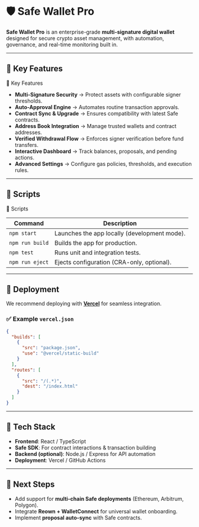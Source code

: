 # 🛡️ Safe Wallet Pro  

**Safe Wallet Pro** is an enterprise-grade **multi-signature digital wallet** designed for secure crypto asset management, with automation, governance, and real-time monitoring built in.  

---

## 🔐 Key Features  

🔐 Key Features

- **Multi-Signature Security** → Protect assets with configurable signer thresholds.
- **Auto-Approval Engine** → Automates routine transaction approvals.
- **Contract Sync & Upgrade** → Ensures compatibility with latest Safe contracts.
- **Address Book Integration** → Manage trusted wallets and contract addresses.
- **Verified Withdrawal Flow** → Enforces signer verification before fund transfers.
- **Interactive Dashboard** → Track balances, proposals, and pending actions.
- **Advanced Settings** → Configure gas policies, thresholds, and execution rules.


---

## 📜 Scripts  

📜 Scripts

| Command         | Description                             |
|-----------------|-----------------------------------------|
| `npm start`     | Launches the app locally (development mode). |
| `npm run build` | Builds the app for production.          |
| `npm test`      | Runs unit and integration tests.        |
| `npm run eject` | Ejects configuration (CRA-only, optional). |

---

## 🚀 Deployment  

We recommend deploying with **[Vercel](https://vercel.com/)** for seamless integration.  

### ✅ Example `vercel.json`  

```json
{
  "builds": [
    {
      "src": "package.json",
      "use": "@vercel/static-build"
    }
  ],
  "routes": [
    {
      "src": "/(.*)",
      "dest": "/index.html"
    }
  ]
}
```  

---

## 🔧 Tech Stack  

- **Frontend**: React / TypeScript  
- **Safe SDK**: For contract interactions & transaction building  
- **Backend (optional)**: Node.js / Express for API automation  
- **Deployment**: Vercel / GitHub Actions  

---

## 📌 Next Steps  

- Add support for **multi-chain Safe deployments** (Ethereum, Arbitrum, Polygon).  
- Integrate **Reown + WalletConnect** for universal wallet onboarding.  
- Implement **proposal auto-sync** with Safe contracts.  
